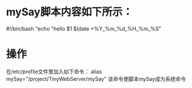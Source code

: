 # mySay脚本内容如下所示：
#!/bin/bash
"echo "hello \$1 $(date +%Y_%m_%d_%H_%m_%S"                    

# 操作
在/etc/profile文件里加入如下命令：
alias mySay="/project/TinyWebServer/mySay"
该命令使脚本mySay成为系统命令
